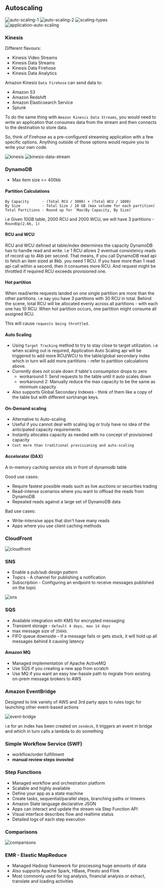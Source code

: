 ## Autoscaling

![auto-scaling-1](auto-scaling-1.png)
![auto-scaling-2](auto-scaling-2.png)
![scaling-types](scaling-types.png)
![application-auto-scaling](application-auto-scaling.png)

### Kinesis

Different flavours:
- Kinesis Video Streams
- Kinesis Data Streams
- Kinesis Data Firehose
- Kinesis Data Analytics

Amazon Kinesis `Data Firehose` can send data to:

- Amazon S3
- Amazon Redshift
- Amazon Elasticsearch Service
- Splunk

To do the same thing with `Amazon Kinesis Data Streams`, you would need to write an application that consumes data from the stream and then connects to the destination to store data.

So, think of Firehose as a pre-configured streaming application with a few specific options. Anything outside of those options would require you to write your own code.

![kinesis](kinesis.png)
![kinesis-data-stream](kinesis-data-stream.png)

### DynamoDB

- Max item size <= 400kb

#### Partition Calculations

```
By Capacity      - (Total RCU / 3000) + (Total WCU / 1000)
By Size          - Total Size / 10 GB (max volume for each partition)
Total Partitions - Round up for `Max(By Capacity, By Size)`
```
i.e Given 10GB table, 2000 RCU and 2000 WCU, we will have 3 partitions - `RoundUp(2.66, 1)`

#### RCU and WCU
RCU and WCU defined at table/index determines the capacity DynamoDB has to handle read and write. i.e 1 RCU allows 2 eventual consistency reads of record up to 4kb per second. That means, if you call DynamoDB read api to fetch an item sized at 8kb. you need 1 RCU. If you have more than 1 read api call within a second, then it consumes more RCU. And request might be throttled if required RCU exceeds provisioned one.

#### Hot partition

When read/write requests landed on one single partition are more than the other partitions. i.e say you have 3 partitions with 30 RCU in total. Behind the scene, total RCU will be allocated evenly across all partitions - with each one has 10 RCU. When hot partition occurs, one partition might consume all assigned RCU.

This will cause `requests being throttled`.

#### Auto Scaling

- Using `Target Tracking` method to try to stay close to target utilization. i.e when scaling out is required, Application Auto Scaling api will be triggered to add more RCU/WCU to the table/global secondary index which in turn will add more partitions - refer to partition calculations above.
- Currently does not scale down if table's consumption drops to zero
    - workaround 1: Send requests to the table until it auto scales down
    - workaround 2: Manually reduce the max capacity to be the same as minimum capacity
- Also supports Global Secondary Indexes - think of them like a copy of the table but with different sort/range keys.

#### On-Demand scaling

- Alternative to Auto-scaling
- Useful if you cannot deal with scaling lag or truly have no idea of the anticipated capacity requirements
- Instantly allocates capacity as needed with no concept of provisioned capacity
- `Cost more than traditional provisioning and auto-scaling`

#### Accelorator (DAX)

A in-memory caching service sits in front of dynamodb table

Good use cases:

- Require fastest possible reads such as live auctions or securities trading
- Read-intense scenarios where you want to offload the reads from DynamoDB
- Repeated reads against a large set of DynamoDB data

Bad use cases:

 - Write-intensive apps that don't have many reads
 - Apps where you use client caching methods

 ### CloudFront

 ![cloudfront](./cloudfront.png)

 ### SNS

- Enable a pub/sub design pattern
- Topics - A channel for publishing a notification
- Subscription - Configuring an endpoint to receive messages published on the topic

![sns](./sns.png)

### SQS

- Available integration with KMS for encrypted messaging
- Transient storage - `default 4 days, max 14 days`
- max message size of `256kb`.
- FIFO queue downside - if a message fails or gets stuck, it will hold up all messages behind it causing latency

#### Amazon MQ

- Managed implementation of Apache ActiveMQ
- Use SQS if you creating a new app from scratch
- Use MQ if you want an easy low-hassle path to migrate from existing on-prem message brokers to AWS

### Amazon EventBridge

Designed to link variety of AWS and 3rd party apps to rules logic for launching other event-based actions

![event-bridge](./event-bridge.png)

i.e for an index has been created on `zendesk`, it triggers an event in bridge and which in turn calls a lambda to do something

### Simple Workflow Service (SWF)

- workflow/order fulfillment
- **manual review steps invovled**

### Step Functions

- Managed workflow and orchestration platform
- Scalable and highly available
- Define your app as a state machine
- Create tasks, sequential/parallel steps, branching paths or timeers
- Amazon State language declarative JSON
- Apps can interact and update the stream via Step Function API
- Visual interface describes flow and realtime status
- Detailed logs of each step execution

### Comparisons

![comparisons](./comparisons.png)

### EMR - Elastic MapReduce

- Managed Hadoop framework for processing huge amounts of data
- Also supports Apache Spark, HBase, Presto and Flink
- Most commonly used for log analysis, financial analysis or extract, translate and loading activities
